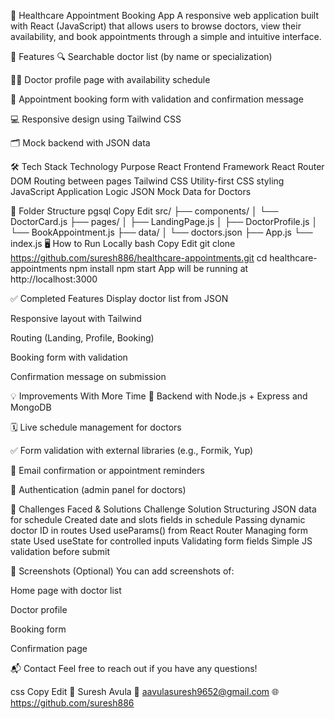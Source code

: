 🏥 Healthcare Appointment Booking App
A responsive web application built with React (JavaScript) that allows users to browse doctors, view their availability, and book appointments through a simple and intuitive interface.

🚀 Features
🔍 Searchable doctor list (by name or specialization)

🧑‍⚕️ Doctor profile page with availability schedule

📅 Appointment booking form with validation and confirmation message

💻 Responsive design using Tailwind CSS

🗂️ Mock backend with JSON data

🛠️ Tech Stack
Technology	Purpose
React	Frontend Framework
React Router DOM	Routing between pages
Tailwind CSS	Utility-first CSS styling
JavaScript	Application Logic
JSON	Mock Data for Doctors

📂 Folder Structure
pgsql
Copy
Edit
src/
├── components/
│   └── DoctorCard.js
├── pages/
│   ├── LandingPage.js
│   ├── DoctorProfile.js
│   └── BookAppointment.js
├── data/
│   └── doctors.json
├── App.js
└── index.js
🖥️ How to Run Locally
bash
Copy
Edit
git clone https://github.com/suresh886/healthcare-appointments.git
cd healthcare-appointments
npm install
npm start
App will be running at http://localhost:3000

✅ Completed Features
 Display doctor list from JSON

 Responsive layout with Tailwind

 Routing (Landing, Profile, Booking)

 Booking form with validation

 Confirmation message on submission

💡 Improvements With More Time
🧠 Backend with Node.js + Express and MongoDB

🗓️ Live schedule management for doctors

✅ Form validation with external libraries (e.g., Formik, Yup)

📧 Email confirmation or appointment reminders

🔐 Authentication (admin panel for doctors)

🧩 Challenges Faced & Solutions
Challenge	Solution
Structuring JSON data for schedule	Created date and slots fields in schedule
Passing dynamic doctor ID in routes	Used useParams() from React Router
Managing form state	Used useState for controlled inputs
Validating form fields	Simple JS validation before submit

📸 Screenshots (Optional)
You can add screenshots of:

Home page with doctor list

Doctor profile

Booking form

Confirmation page

📬 Contact
Feel free to reach out if you have any questions!

css
Copy
Edit
👤 Suresh Avula
📧 aavulasuresh9652@gmail.com
🌐 https://github.com/suresh886
